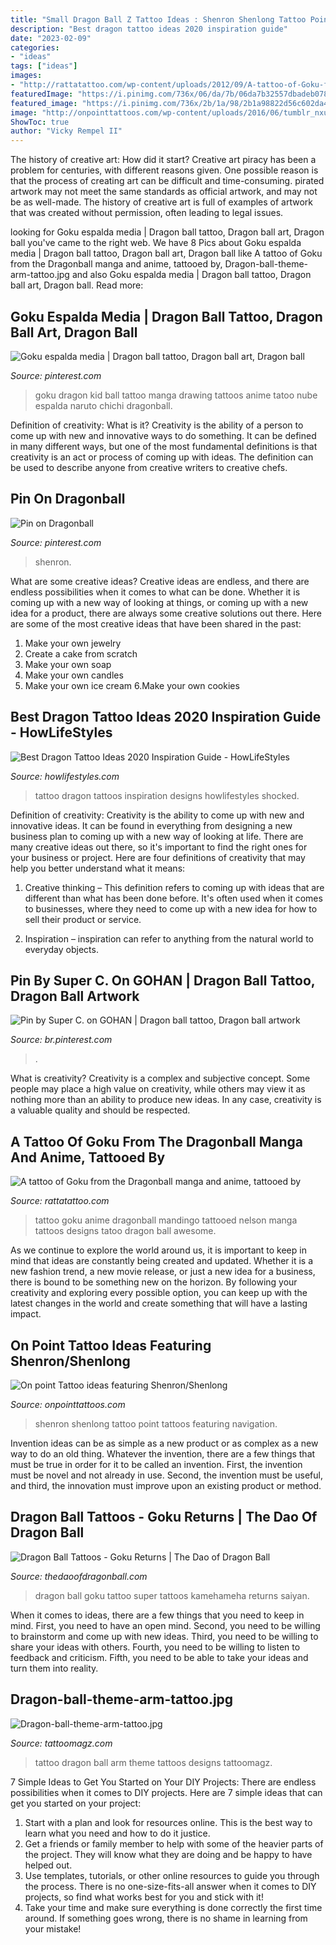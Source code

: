```yaml
---
title: "Small Dragon Ball Z Tattoo Ideas : Shenron Shenlong Tattoo Point Tattoos Featuring Navigation"
description: "Best dragon tattoo ideas 2020 inspiration guide"
date: "2023-02-09"
categories:
- "ideas"
tags: ["ideas"]
images:
- "http://rattatattoo.com/wp-content/uploads/2012/09/A-tattoo-of-Goku-from-the-Dragonball-manga-and-anime-tattooed-by-Nelson-Mandingo.jpg"
featuredImage: "https://i.pinimg.com/736x/06/da/7b/06da7b32557dbadeb078f8d09ca06d5e.jpg"
featured_image: "https://i.pinimg.com/736x/2b/1a/98/2b1a98822d56c602da4928ac2d499c2a.jpg"
image: "http://onpointtattoos.com/wp-content/uploads/2016/06/tumblr_nxu6kvkMjM1unqq5mo1_500.jpg"
ShowToc: true
author: "Vicky Rempel II"
---
```



The history of creative art: How did it start?
Creative art piracy has been a problem for centuries, with different reasons given. One possible reason is that the process of creating art can be difficult and time-consuming. pirated artwork may not meet the same standards as official artwork, and may not be as well-made. The history of creative art is full of examples of artwork that was created without permission, often leading to legal issues.

	

		
looking for Goku espalda media | Dragon ball tattoo, Dragon ball art, Dragon ball you've came to the right web. We have 8 Pics about Goku espalda media | Dragon ball tattoo, Dragon ball art, Dragon ball like A tattoo of Goku from the Dragonball manga and anime, tattooed by, Dragon-ball-theme-arm-tattoo.jpg and also Goku espalda media | Dragon ball tattoo, Dragon ball art, Dragon ball. Read more:
		
    
## Goku Espalda Media | Dragon Ball Tattoo, Dragon Ball Art, Dragon Ball

<img loading=lazy src="https://i.pinimg.com/736x/34/fa/f6/34faf6c7d79c8d3cd201e7be85ccbcd4--goku-dragon-ball-z.jpg" onerror="this.onerror=null;this.src='https://tse1.mm.bing.net/th?id=OIP.Hi9ChFqNIiRJd6Uu4m-lmgHaEZ&amp;pid=15.1';" alt="Goku espalda media | Dragon ball tattoo, Dragon ball art, Dragon ball">

_Source: pinterest.com_

>goku dragon kid ball tattoo manga drawing tattoos anime tatoo nube espalda naruto chichi dragonball. 

	

Definition of creativity: What is it?
Creativity is the ability of a person to come up with new and innovative ways to do something. It can be defined in many different ways, but one of the most fundamental definitions is that creativity is an act or process of coming up with ideas. The definition can be used to describe anyone from creative writers to creative chefs.

    
## Pin On Dragonball

<img loading=lazy src="https://i.pinimg.com/736x/06/da/7b/06da7b32557dbadeb078f8d09ca06d5e.jpg" onerror="this.onerror=null;this.src='https://tse2.mm.bing.net/th?id=OIP.O8xaYetaLZc6jE4cktRiAwHaHa&amp;pid=15.1';" alt="Pin on Dragonball">

_Source: pinterest.com_

>shenron. 

	

What are some creative ideas?
Creative ideas are endless, and there are endless possibilities when it comes to what can be done. Whether it is coming up with a new way of looking at things, or coming up with a new idea for a product, there are always some creative solutions out there. Here are some of the most creative ideas that have been shared in the past:
1. Make your own jewelry 
2. Create a cake from scratch 
3. Make your own soap 
4. Make your own candles 
5. Make your own ice cream 
6.Make your own cookies 

    
## Best Dragon Tattoo Ideas 2020 Inspiration Guide - HowLifeStyles

<img loading=lazy src="https://i0.wp.com/howlifestyles.com/wp-content/uploads/2020/06/Dragon-tattoo-2020042706.jpg?fit=825%2C1031&amp;ssl=1" onerror="this.onerror=null;this.src='https://tse1.mm.bing.net/th?id=OIP.XtzEVZLzEuUVou3NizKZngHaJQ&amp;pid=15.1';" alt="Best Dragon Tattoo Ideas 2020 Inspiration Guide - HowLifeStyles">

_Source: howlifestyles.com_

>tattoo dragon tattoos inspiration designs howlifestyles shocked. 

	

Definition of creativity:
Creativity is the ability to come up with new and innovative ideas. It can be found in everything from designing a new business plan to coming up with a new way of looking at life. There are many creative ideas out there, so it's important to find the right ones for your business or project. Here are four definitions of creativity that may help you better understand what it means: 
1. Creative thinking – This definition refers to coming up with ideas that are different than what has been done before. It's often used when it comes to businesses, where they need to come up with a new idea for how to sell their product or service. 

2. Inspiration – inspiration can refer to anything from the natural world to everyday objects.

    
## Pin By Super C. On GOHAN | Dragon Ball Tattoo, Dragon Ball Artwork

<img loading=lazy src="https://i.pinimg.com/736x/2b/1a/98/2b1a98822d56c602da4928ac2d499c2a.jpg" onerror="this.onerror=null;this.src='https://tse1.mm.bing.net/th?id=OIP.qEat8ArkURK4G1aXQgYAQQHaI5&amp;pid=15.1';" alt="Pin by Super C. on GOHAN | Dragon ball tattoo, Dragon ball artwork">

_Source: br.pinterest.com_

>. 

	

What is creativity?
Creativity is a complex and subjective concept. Some people may place a high value on creativity, while others may view it as nothing more than an ability to produce new ideas. In any case, creativity is a valuable quality and should be respected.

    
## A Tattoo Of Goku From The Dragonball Manga And Anime, Tattooed By

<img loading=lazy src="http://rattatattoo.com/wp-content/uploads/2012/09/A-tattoo-of-Goku-from-the-Dragonball-manga-and-anime-tattooed-by-Nelson-Mandingo.jpg" onerror="this.onerror=null;this.src='https://tse4.mm.bing.net/th?id=OIP.6SacM6btoHcByS0bC75xeAHaJ9&amp;pid=15.1';" alt="A tattoo of Goku from the Dragonball manga and anime, tattooed by">

_Source: rattatattoo.com_

>tattoo goku anime dragonball mandingo tattooed nelson manga tattoos designs tatoo dragon ball awesome. 

	

As we continue to explore the world around us, it is important to keep in mind that ideas are constantly being created and updated. Whether it is a new fashion trend, a new movie release, or just a new idea for a business, there is bound to be something new on the horizon. By following your creativity and exploring every possible option, you can keep up with the latest changes in the world and create something that will have a lasting impact.

    
## On Point Tattoo Ideas Featuring Shenron/Shenlong

<img loading=lazy src="http://onpointtattoos.com/wp-content/uploads/2016/06/tumblr_nxu6kvkMjM1unqq5mo1_500.jpg" onerror="this.onerror=null;this.src='https://tse2.mm.bing.net/th?id=OIP.Z4gHrp6S2hMAy0P0X3xB_gHaHa&amp;pid=15.1';" alt="On point Tattoo ideas featuring Shenron/Shenlong">

_Source: onpointtattoos.com_

>shenron shenlong tattoo point tattoos featuring navigation. 

	

Invention ideas can be as simple as a new product or as complex as a new way to do an old thing. Whatever the invention, there are a few things that must be true in order for it to be called an invention. First, the invention must be novel and not already in use. Second, the invention must be useful, and third, the innovation must improve upon an existing product or method.

    
## Dragon Ball Tattoos - Goku Returns | The Dao Of Dragon Ball

<img loading=lazy src="https://thedaoofdragonball.com/wp-content/uploads/2011/10/dragon_ball_tattoo_goku_super_saiyan_leg_dbz.jpg" onerror="this.onerror=null;this.src='https://tse3.mm.bing.net/th?id=OIP.KoKEC1BKIIzZYYMNgWxGoAHaLH&amp;pid=15.1';" alt="Dragon Ball Tattoos - Goku Returns | The Dao of Dragon Ball">

_Source: thedaoofdragonball.com_

>dragon ball goku tattoo super tattoos kamehameha returns saiyan. 

	

When it comes to ideas, there are a few things that you need to keep in mind. First, you need to have an open mind. Second, you need to be willing to brainstorm and come up with new ideas. Third, you need to be willing to share your ideas with others. Fourth, you need to be willing to listen to feedback and criticism. Fifth, you need to be able to take your ideas and turn them into reality.

    
## Dragon-ball-theme-arm-tattoo.jpg

<img loading=lazy src="http://tattoomagz.com/wp-content/uploads/Dragon-ball-theme-arm-tattoo.jpg" onerror="this.onerror=null;this.src='https://tse4.mm.bing.net/th?id=OIP.78NZIvZS4Xgg5D907DWhBQHaJ4&amp;pid=15.1';" alt="Dragon-ball-theme-arm-tattoo.jpg">

_Source: tattoomagz.com_

>tattoo dragon ball arm theme tattoos designs tattoomagz. 

	

7 Simple Ideas to Get You Started on Your DIY Projects:
There are endless possibilities when it comes to DIY projects. Here are 7 simple ideas that can get you started on your project:
1. Start with a plan and look for resources online. This is the best way to learn what you need and how to do it justice.
2. Get a friends or family member to help with some of the heavier parts of the project. They will know what they are doing and be happy to have helped out.
3. Use templates, tutorials, or other online resources to guide you through the process. There is no one-size-fits-all answer when it comes to DIY projects, so find what works best for you and stick with it!
4. Take your time and make sure everything is done correctly the first time around. If something goes wrong, there is no shame in learning from your mistake!

